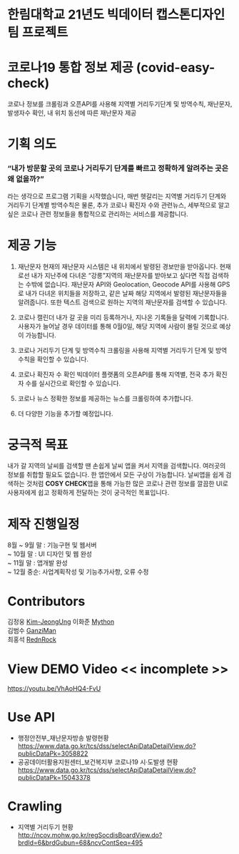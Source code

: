 # 한림대학교 21년도 빅데이터 캡스톤디자인 팀 프로젝트

# 코로나19 통합 정보 제공 (covid-easy-check)
코로나 정보를 크롤링과 오픈API를 사용해 지역별 거리두기단계 및 방역수칙, 재난문자, 발생자수 확인, 내 위치 동선에 따른 재난문자 제공

 # 기획 의도
 ### “내가 방문할 곳의 코로나 거리두기 단계를 빠르고 정확하게 알려주는 곳은 왜 없을까?”
 라는 생각으로 프로그램 기획을 시작했습니다,  매번 헷갈리는 지역별 거리두기 단계와 거리두기 단계별 방역수칙은 물론, 추가 코로나 확진자 수와 관련뉴스, 세부적으로 알고 싶은 코로나 관련 정보들을 통합적으로 관리하는 서비스를 제공합니다.
# 제공 기능
1) 재난문자
 현재의 재난문자 시스템은 내 위치에서 발령된 경보만을 받아옵니다. 현재로선 내가 지난주에 다녀온 “강릉”지역의 재난문자를 받아보고 싶다면 직접 검색하는 수밖에 없습니다.
 재난문자 API와 Geolocation, Geocode API를 사용해 GPS로 내가 다녀온 위치들을 저장하고, 같은 날짜 해당 지역에서 발령된 재난문자들을 알려줍니다. 또한 텍스트 검색으로 원하는 지역의 재난문자를 검색할 수 있습니다.

2) 코로나 캘린더
 내가 갈 곳을 미리 등록하거나, 지나온 기록들을 달력에 기록합니다. 사용자가 늘어날 경우 데이터를 통해 0월0일, 해당 지역에 사람이 몰릴 것으로 예상이 가능합니다.

3) 코로나 거리두기 단계 및 방역수칙
 크롤링을 사용해 지역별 거리두기 단계 및 방역수칙을 확인할 수 있습니다.

4) 코로나 확진자 수 확인
 빅데이터 플랫폼의 오픈API를 통해 지역별, 전국 추가 확진자 수를 실시간으로 확인할 수 있습니다.

5) 코로나 뉴스
 정확한 정보를 제공하는 뉴스를 크롤링하여 추가합니다.

6) 더 다양한 기능을 추가할 예정입니다.

# 궁극적 목표
 내가 갈 지역의 날씨를 검색할 땐 손쉽게 날씨 앱을 켜서 지역을 검색합니다. 여러곳의 정보를 취합할 필요도 없습니다. 한 앱안에서 모든 구상이 가능합니다.
 날씨앱을 쉽게 검색하는 것처럼 **COSY CHECK**앱을 통해 가능한 많은 코로나 관련 정보를 깔끔한 UI로 사용자에게 쉽고 정확하게 전달하는 것이 궁극적인 목표입니다.

# 제작 진행일정
8월 ~ 9월 말  : 기능구현 및 웹서버 <br>
    ~ 10월 말 : UI 디자인 및 웹 완성 <br>
    ~ 11월 말 : 앱개발 완성<br>
    ~ 12월 중순: 사업계획작성 및 기능추가사항, 오류 수정<br>
    
# Contributors
김정웅  [Kim-JeongUng](https://github.com/Kim-JeongUng "Kim-JeongUng") 
이화준  [Mython](https://github.com/MACE001 "Mython")    
김범수  [GanziMan](https://github.com/GanziMan "GanziMan")   
최홍석  [RednRock](https://github.com/RednRock "RednRock")

# View DEMO Video << incomplete >>
https://youtu.be/VhAoHQ4-FvU

# Use API 
- 행정안전부_재난문자방송 발령현황<br>
  https://www.data.go.kr/tcs/dss/selectApiDataDetailView.do?publicDataPk=3058822
- 공공데이터활용지원센터_보건복지부 코로나19 시·도발생 현황<br>
  https://www.data.go.kr/tcs/dss/selectApiDataDetailView.do?publicDataPk=15043378
	
# Crawling
- 지역별 거리두기 현황<br>
  http://ncov.mohw.go.kr/regSocdisBoardView.do?brdId=6&brdGubun=68&ncvContSeq=495
	
